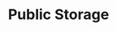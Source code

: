 ---
title: "Public Storage"
url: /milwaukie/public-storage-southeast-mcloughlin-boulevard-2/
shop: Mieten
---